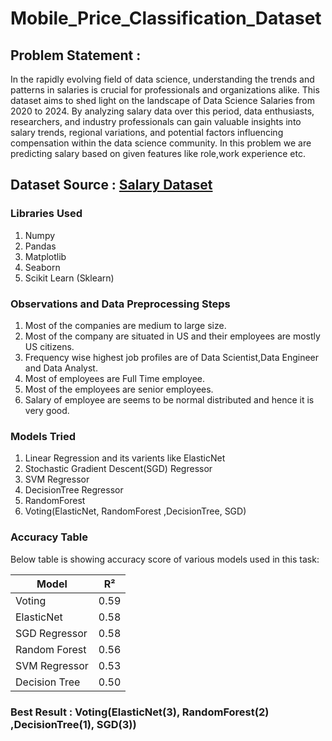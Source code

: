 # Mobile_Price_Classification_Dataset

## Problem Statement :
In the rapidly evolving field of data science, understanding the trends and patterns in salaries is crucial for professionals and organizations alike. This dataset aims to shed light on the landscape of Data Science Salaries from 2020 to 2024. By analyzing salary data over this period, data enthusiasts, researchers, and industry professionals can gain valuable insights into salary trends, regional variations, and potential factors influencing compensation within the data science community.
In this problem we are predicting salary based on given features like role,work experience etc.

## Dataset Source : [Salary Dataset](https://www.kaggle.com/datasets/sazidthe1/data-science-salaries)

### Libraries Used 
1. Numpy
2. Pandas
3. Matplotlib
4. Seaborn
5. Scikit Learn (Sklearn)

### Observations and Data Preprocessing Steps
1. Most of the companies are medium to large size.
2. Most of the company are situated in US and their employees are mostly US citizens.
3. Frequency wise highest job profiles are of Data Scientist,Data Engineer and Data Analyst.
4. Most of employees are Full Time employee.
5. Most of the employees are senior employees.
6. Salary of employee are seems to be normal distributed and hence it is very good.


### Models Tried 
1. Linear Regression and its varients like ElasticNet
2. Stochastic Gradient Descent(SGD) Regressor
3. SVM Regressor
4. DecisionTree Regressor
5. RandomForest 
6. Voting(ElasticNet, RandomForest ,DecisionTree, SGD)

### Accuracy Table

Below table is showing accuracy score of various models used in this task:

| Model            | R²   |
|------------------|------|
| Voting           | 0.59 |
| ElasticNet       | 0.58 |
| SGD Regressor    | 0.58 |
| Random Forest    | 0.56 |
| SVM Regressor    | 0.53 |
| Decision Tree    | 0.50 |


### Best Result : Voting(ElasticNet(3), RandomForest(2) ,DecisionTree(1), SGD(3))

